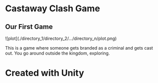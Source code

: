 <h1>Castaway Clash Game<br></h1>
<h2>Our First Game<br></h2>
![plot](./directory_1/directory_2/.../directory_n/plot.png)
<p>This is a game where someone gets branded as a criminal and gets cast out. You go around outside the kingdom, exploring.</p>
<h1>Created with Unity</h1>

